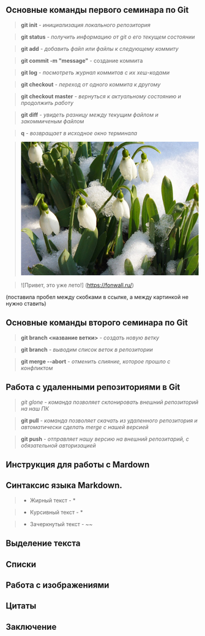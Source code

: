 ## Основные команды первого семинара по Git

> **git init** - *инициализация локального репозитория*

> **git status** - *получить информацию от git о его текущем состоянии*

> **git add** - *добавить файл или файлы к следующему коммиту*

> **git commit -m "message"** - создание коммита

> **git log** - *посмотреть журнал коммитов с их хеш-кодами*

> **git checkout** - *переход от одного коммита к другому*

> **git checkout master** - *вернуться к актуальному состоянию и продолжить работу*

> **git diff** - *увидеть разницу между текущим файлом и закоммиченым файлом*

> **q** - *возвращает в исходное окно терминала*

> ![Привет, это весна!](snowdrops.jpg)

> ![Привет, это уже лето!] (https://fonwall.ru/) 

(поставила пробел между скобками в ссылке, а между картинкой не нужно ставить)














## Основные команды второго семинара по Git

> **git branch <название ветки>** - *создать новую ветку*

> **git branch** - *выводим список веток в репозитории*

> **git merge --abort** - *отменить слияние, которое прошло с конфликтом*


## Работа с удаленными репозиториями в Git

> *git glone* - *команда позволяет склонировать внешний репозиторий на наш ПК*

> **git pull** - *команда позволяет скачать из удаленного репозитория и автоматически сделать merge с нашей версией*

> **git push** - *отправляет нашу версию на внешний репозитарий, с обязательной авторизацией*

## Инструкция для работы с Mardown 

## Синтаксис языка Markdown.

> * Жирный текст - *

> * Курсивный текст - *

> * Зачеркнутый текст - ~~


## Выделение текста

## Списки

## Работа с изображениями

## Цитаты

## Заключение